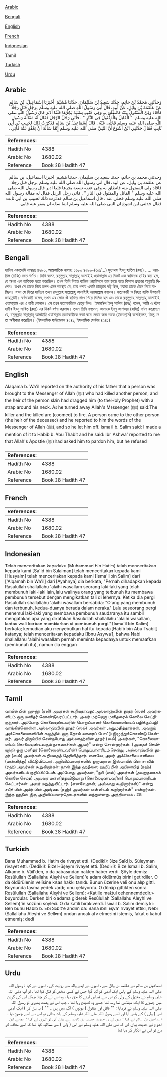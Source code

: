 [Arabic](#arabic)

[Bengali](#bengali)

[English](#english)

[French](#french)

[Indonesian](#indonesian)

[Tamil](#tamil)

[Turkish](#turkish)

[Urdu](#urdu)

## Arabic


<div dir="rtl" lang="ar" style={{fontSize:'larger',backgroundColor:'#f8f9fa',padding:20}}>
وَحَدَّثَنِي مُحَمَّدُ بْنُ حَاتِمٍ، حَدَّثَنَا سَعِيدُ بْنُ سُلَيْمَانَ، حَدَّثَنَا هُشَيْمٌ، أَخْبَرَنَا إِسْمَاعِيلُ، بْنُ سَالِمٍ عَنْ عَلْقَمَةَ بْنِ وَائِلٍ، عَنْ أَبِيهِ، قَالَ أُتِيَ رَسُولُ اللَّهِ صلى الله عليه وسلم بِرَجُلٍ قَتَلَ رَجُلاً فَأَقَادَ وَلِيَّ الْمَقْتُولِ مِنْهُ فَانْطَلَقَ بِهِ وَفِي عُنُقِهِ نِسْعَةٌ يَجُرُّهَا فَلَمَّا أَدْبَرَ قَالَ رَسُولُ اللَّهِ صلى الله عليه وسلم ‏ "‏ الْقَاتِلُ وَالْمَقْتُولُ فِي النَّارِ ‏"‏ ‏.‏ فَأَتَى رَجُلٌ الرَّجُلَ فَقَالَ لَهُ مَقَالَةَ رَسُولِ اللَّهِ صلى الله عليه وسلم فَخَلَّى عَنْهُ ‏.‏ قَالَ إِسْمَاعِيلُ بْنُ سَالِمٍ فَذَكَرْتُ ذَلِكَ لِحَبِيبِ بْنِ أَبِي ثَابِتٍ فَقَالَ حَدَّثَنِي ابْنُ أَشْوَعَ أَنَّ النَّبِيَّ صلى الله عليه وسلم إِنَّمَا سَأَلَهُ أَنْ يَعْفُوَ عَنْهُ فَأَبَى ‏.‏
</div>
<div style={{backgroundColor:'#f8f9fa',padding:20, marginBottom: 10}}><table> <thead> <tr> <th>References:</th> <th></th> </tr> </thead> <tbody><tr><td>Hadith No</td><td>4388</td></tr><tr><td>Arabic No</td><td>1680.02</td></tr><tr><td>Reference</td><td>Book 28 Hadith 47</td></tr></tbody></table></div>


<div dir="rtl" lang="ar" style={{fontSize:'larger',backgroundColor:'#f8f9fa',padding:20}}>
وحدثني محمد بن حاتم، حدثنا سعيد بن سليمان، حدثنا هشيم، اخبرنا اسماعيل، بن سالم عن علقمة بن وايل، عن ابيه، قال اتي رسول الله صلى الله عليه وسلم برجل قتل رجلا فاقاد ولي المقتول منه فانطلق به وفي عنقه نسعة يجرها فلما ادبر قال رسول الله صلى الله عليه وسلم " القاتل والمقتول في النار " . فاتى رجل الرجل فقال له مقالة رسول الله صلى الله عليه وسلم فخلى عنه . قال اسماعيل بن سالم فذكرت ذلك لحبيب بن ابي ثابت فقال حدثني ابن اشوع ان النبي صلى الله عليه وسلم انما ساله ان يعفو عنه فابى
</div>
<div style={{backgroundColor:'#f8f9fa',padding:20, marginBottom: 10}}><table> <thead> <tr> <th>References:</th> <th></th> </tr> </thead> <tbody><tr><td>Hadith No</td><td>4388</td></tr><tr><td>Arabic No</td><td>1680.02</td></tr><tr><td>Reference</td><td>Book 28 Hadith 47</td></tr></tbody></table></div>

## Bengali


<div dir="ltr" lang="bn" style={{fontSize:'larger',backgroundColor:'#f8f9fa',padding:20}}>
হাদিস একাডেমি নাম্বারঃ ৪২৮০, আন্তর্জাতিক নাম্বারঃ ১৬৮০ ৪২৮০-(৩৩/...) মুহাম্মাদ ইবনু হাতিম (রহঃ) ..... ওয়ায়িল (রাযিঃ) হতে বর্ণিত। তিনি বলেন, রসূলুল্লাহ সাল্লাল্লাহু আলাইহি ওয়াসাল্লাম এর নিকট এক ব্যক্তিকে হাযির করা হল, যে অপর এক ব্যক্তিকে হত্যা করেছিল। তখন তিনি নিহত ব্যক্তির ওয়ারিসকে তার কাছে হতে কিসাস গ্রহণের অনুমতি দিলেন। তখন সে তাকে নিয়ে চলল এমন অবস্থায় যে, তার গলায় একটি চামড়ার দড়ি ছিল, যদ্বারা তাকে টেনে নিয়ে যাচ্ছিল। যখন সে ফিরে যাচ্ছিল তখন রসূলুল্লাহ সাল্লাল্লাহু আলাইহি ওয়াসাল্লাম বললেন। হত্যাকারী ও নিহত ব্যক্তি উভয়েই জাহান্নামী। বর্ণনাকারী বলেন, তখন এক লোক ঐ ব্যক্তির সাথে গিয়ে মিলিত হল এবং তাকে রসূলুল্লাহ সাল্লাল্লাহু আলাইহি ওয়াসাল্লাম এর এ বাণী শোনাল। সে তখন হত্যাকারীকে ছেড়ে দিল। ইসমাঈল ইবনু সালিম (রহঃ) বলেন, আমি এ ঘটনা হাবীব ইবনু সাবিত (রহঃ) এর নিকট বর্ণনা করলাম। তখন তিনি বললেন, আমাকে ইবনু আশওয়া (রাযিঃ) বর্ণনা করেছেন যে, রসূলুল্লাহ সাল্লাল্লাহু আলাইহি ওয়াসাল্লাম হত্যাকারীকে ক্ষমা করে দেয়ার জন্য তাকে (ইতোপূর্বে) বলেছিলেন, কিন্তু সে তা অস্বীকার করেছিল। (ইসলামিক ফাউন্ডেশন ৪২৪১, ইসলামিক সেন্টার ৪২৪১)
</div>
<div style={{backgroundColor:'#f8f9fa',padding:20, marginBottom: 10}}><table> <thead> <tr> <th>References:</th> <th></th> </tr> </thead> <tbody><tr><td>Hadith No</td><td>4388</td></tr><tr><td>Arabic No</td><td>1680.02</td></tr><tr><td>Reference</td><td>Book 28 Hadith 47</td></tr></tbody></table></div>

## English


<div dir="ltr" lang="en" style={{fontSize:'larger',backgroundColor:'#f8f9fa',padding:20}}>
Alaqama b. Wa'il reported on the authority of his father that a person was brought to the Messenger of Allah (ﷺ) who had killed another person, and the heir of the person slain had dragged him (to the Holy Prophet) with a strap around his neck. As he turned away Allah's Messenger (ﷺ) said:The killer and the killed are (doomed) to fire. A person came to the other person (the heir of the deceased) and he reported to him the words of the Messenger of Allah (ﷺ), and so he let him off. Isma'il b. Salim said: I made a mention of it to Habib b. Abu Thabit and he said: Ibn Ashwa' reported to me that Allah's Apostle (ﷺ) had asked him to pardon him, but he refused
</div>
<div style={{backgroundColor:'#f8f9fa',padding:20, marginBottom: 10}}><table> <thead> <tr> <th>References:</th> <th></th> </tr> </thead> <tbody><tr><td>Hadith No</td><td>4388</td></tr><tr><td>Arabic No</td><td>1680.02</td></tr><tr><td>Reference</td><td>Book 28 Hadith 47</td></tr></tbody></table></div>

## French


<div dir="ltr" lang="fr" style={{fontSize:'larger',backgroundColor:'#f8f9fa',padding:20}}>

</div>
<div style={{backgroundColor:'#f8f9fa',padding:20, marginBottom: 10}}><table> <thead> <tr> <th>References:</th> <th></th> </tr> </thead> <tbody><tr><td>Hadith No</td><td>4388</td></tr><tr><td>Arabic No</td><td>1680.02</td></tr><tr><td>Reference</td><td>Book 28 Hadith 47</td></tr></tbody></table></div>

## Indonesian


<div dir="ltr" lang="id" style={{fontSize:'larger',backgroundColor:'#f8f9fa',padding:20}}>
Telah menceritakan kepadaku [Muhammad bin Hatim] telah menceritakan kepada kami [Sa'id bin Sulaiman] telah menceritakan kepada kami [Husyaim] telah menceritakan kepada kami [Isma'il bin Salim] dari ['Alqamah bin Wa'il] dari [Ayahnya] dia berkata, "Pernah dihadapkan kepada Rasulullah shallallahu 'alaihi wasallam seorang laki-laki yang telah membunuh laki-laki lain, lalu walinya orang yang terbunuh itu membawa pembunuh tersebut dengan mengikatkan tali di lehernya. Ketika dia pergi Rasulullah shallallahu 'alaihi wasallam bersabda: "Orang yang membunuh dan terbunuh, kedua-duanya berada dalam neraka." Lalu seseorang pergi menemui laki-laki yang membawa pembunuh saudaranya itu sambil mengatakan apa yang dikatakan Rasulullah shallallahu 'alaihi wasallam, lantas wali korban membiarkan si pembunuh pergi." [Isma'il bin Salim] berkata; kemudian aku menyebutkan hal itu kepada [Habib bin Abu Tsabit] katanya; telah menceritakan kepadaku [Ibnu Asywa'], bahwa Nabi shallallahu 'alaihi wasallam pernah meminta kepadanya untuk memaafkan (pembunuh itu), namun dia enggan
</div>
<div style={{backgroundColor:'#f8f9fa',padding:20, marginBottom: 10}}><table> <thead> <tr> <th>References:</th> <th></th> </tr> </thead> <tbody><tr><td>Hadith No</td><td>4388</td></tr><tr><td>Arabic No</td><td>1680.02</td></tr><tr><td>Reference</td><td>Book 28 Hadith 47</td></tr></tbody></table></div>

## Tamil


<div dir="ltr" lang="ta" style={{fontSize:'larger',backgroundColor:'#f8f9fa',padding:20}}>
வாயில் பின் ஹுஜ்ர் (ரலி) அவர்கள் கூறியதாவது: அல்லாஹ்வின் தூதர் (ஸல்) அவர்களிடம் ஒரு மனிதர் கொண்டுவரப்பட்டார். அவர் மற்றொரு மனிதரைக் கொலை செய்திருந்தார். அப்போது கொலையுண்டவரின் பொறுப்பாளர் கொலையாளியைப் பழிக்குப்பழி வாங்கிக்கொள்ள அல்லாஹ்வின் தூதர் (ஸல்) அவர்கள் அனுமதித்தார்கள். அவரும் அக்கொலையாளியின் கழுத்தில் ஒரு தோல் வாரைப் போட்டு இழுத்துக்கொண்டு சென்றார். அவர் திரும்பிச் சென்றபோது அல்லாஹ்வின் தூதர் (ஸல்) அவர்கள், "கொலையாளியும் கொலையுண்டவரும் நரகவாசிகள் ஆவர்" என்று சொன்னார்கள். (அதைச் செவியுற்ற) ஒரு மனிதர் (கொலையுண்டவரின்) பொறுப்பாளரிடம் சென்று, அல்லாஹ்வின் தூதர் (ஸல்) அவர்கள் கூறியதைத் தெரிவித்தார். எனவே, அவர் அக்கொலையாளியை (மன்னித்து) விட்டுவிட்டார். அறிவிப்பாளர்களில் ஒருவரான இஸ்மாயீல் பின் சாலிம் (ரஹ்) அவர்கள் கூறுகிறார்கள்: நான் இந்த ஹதீஸை ஹபீப் பின் அபீஸாபித் (ரஹ்) அவர்களிடம் குறிப்பிட்டேன். அப்போது அவர்கள், "நபி (ஸல்) அவர்கள் (தவறுதலாகக் கொலை செய்த) அவரை மன்னித்துவிடுமாறு (கொலையுண்டவரின்) பொறுப்பாளரிடம் கேட்டார்கள். அவர் மறுத்துவிட்டார். (எனவேதான், அவ்வாறு கூறினார்கள்)" என்று சயீத் பின் அம்ர் பின் அஷ்வஉ (ரஹ்) அவர்கள் என்னிடம் கூறினார்கள்" என்றார்கள். இந்த ஹதீஸ் இரு அறிவிப்பாளர்தொடர்களில் வந்துள்ளது. அத்தியாயம் : 28
</div>
<div style={{backgroundColor:'#f8f9fa',padding:20, marginBottom: 10}}><table> <thead> <tr> <th>References:</th> <th></th> </tr> </thead> <tbody><tr><td>Hadith No</td><td>4388</td></tr><tr><td>Arabic No</td><td>1680.02</td></tr><tr><td>Reference</td><td>Book 28 Hadith 47</td></tr></tbody></table></div>

## Turkish


<div dir="ltr" lang="tr" style={{fontSize:'larger',backgroundColor:'#f8f9fa',padding:20}}>
Bana Muhammed b. Hatim de rivayet etti. (Dediki): Bize Saîd b. Süleyman rivayet etti. (Dediki): Bize Hüşeym rivayet etti. (Dediki): Bize İsmail b. Salim, Alkame b. Vâil'den, o da babasından naklen haber verdi. Şöyle demiş: Resûlullah (Sallallahu Aleyhi ve Sellem)'e adam öldürmüş birini getirdiler. O da öldürülenin velîsine kısas hakkı tanıdı. Bunun üzerine velî onu alıp gitti. Boynunda tasma yedek vardı; onu çekiyordu. O dönüp gittikten sonra Resûlullah (Sallallahu Aleyhi ve Sellem): «Katille maktul cehennemdedir.» buyurdular. Derken biri o adama giderek Resûlullah (Sallallahu Aleyhi ve Sellem)'in sözünü söyledi. O da katili bırakıverdi. İsmail b. Salim demiş ki: Ben bunu Habib b. Ebî Sâbit'e andım da: Bana ibni Eşva' rivayet ettiki, Nebi (Sallallahu Aleyhi ve Sellem) ondan ancak afv etmesini istemiş, fakat o kabul etmemiş; dedi
</div>
<div style={{backgroundColor:'#f8f9fa',padding:20, marginBottom: 10}}><table> <thead> <tr> <th>References:</th> <th></th> </tr> </thead> <tbody><tr><td>Hadith No</td><td>4388</td></tr><tr><td>Arabic No</td><td>1680.02</td></tr><tr><td>Reference</td><td>Book 28 Hadith 47</td></tr></tbody></table></div>

## Urdu


<div dir="rtl" lang="ur" style={{fontSize:'larger',backgroundColor:'#f8f9fa',padding:20}}>
اسماعیل بن سالم نے علقمہ بن وائل سے ، انہوں نے اپنے والد سے روایت کی ، انہوں نے کہا : رسول اللہ صلی اللہ علیہ وسلم کے پاس ایک آدمی کو لایا گیا جس نے کسی شخص کو قتل کیا تھا ، تو آپ صلی اللہ علیہ وسلم نے مقتول کے ولی کو اس سے قصاص لینے کا حق دیا ، وہ اسے لے کر چلا جبکہ اس کی گردن میں چمڑے کا ایک مینڈھی نما رسہ تھا جسے وہ کھینچ رہا تھا ، جب اس نے پشت پھیری تو رسول اللہ صلی اللہ علیہ وسلم نے فرمایا : "" قاتل اور مقتول ( دونوں ) آگ میں ہیں ۔ "" ( یہ سن کر ) ایک آدمی اس ( ولی ) کے پاس آیا اور اسے رسول اللہ صلی اللہ علیہ وسلم کی بات بتائی تو اس نے اسے چھوڑ دیا ۔ اسماعیل بن سالم نے کہا : میں نے یہ حدیث حبیب بن ثابت سے بیان کی تو انہوں نے کہا : مجھے ابن اشوع نے حدیث بیان کی کہ نبی صلی اللہ علیہ وسلم نے اس ( ولی ) سے مطالبہ کیا تھا کہ اسے معاف کر دے تو اس نے انکار کر دیا تھا
</div>
<div style={{backgroundColor:'#f8f9fa',padding:20, marginBottom: 10}}><table> <thead> <tr> <th>References:</th> <th></th> </tr> </thead> <tbody><tr><td>Hadith No</td><td>4388</td></tr><tr><td>Arabic No</td><td>1680.02</td></tr><tr><td>Reference</td><td>Book 28 Hadith 47</td></tr></tbody></table></div>